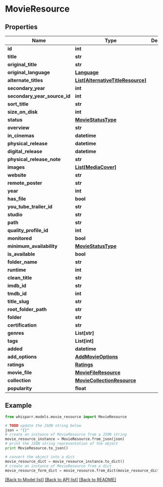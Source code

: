 # MovieResource


## Properties
Name | Type | Description | Notes
------------ | ------------- | ------------- | -------------
**id** | **int** |  | [optional] 
**title** | **str** |  | [optional] 
**original_title** | **str** |  | [optional] 
**original_language** | [**Language**](Language.md) |  | [optional] 
**alternate_titles** | [**List[AlternativeTitleResource]**](AlternativeTitleResource.md) |  | [optional] 
**secondary_year** | **int** |  | [optional] 
**secondary_year_source_id** | **int** |  | [optional] 
**sort_title** | **str** |  | [optional] 
**size_on_disk** | **int** |  | [optional] 
**status** | [**MovieStatusType**](MovieStatusType.md) |  | [optional] 
**overview** | **str** |  | [optional] 
**in_cinemas** | **datetime** |  | [optional] 
**physical_release** | **datetime** |  | [optional] 
**digital_release** | **datetime** |  | [optional] 
**physical_release_note** | **str** |  | [optional] 
**images** | [**List[MediaCover]**](MediaCover.md) |  | [optional] 
**website** | **str** |  | [optional] 
**remote_poster** | **str** |  | [optional] 
**year** | **int** |  | [optional] 
**has_file** | **bool** |  | [optional] 
**you_tube_trailer_id** | **str** |  | [optional] 
**studio** | **str** |  | [optional] 
**path** | **str** |  | [optional] 
**quality_profile_id** | **int** |  | [optional] 
**monitored** | **bool** |  | [optional] 
**minimum_availability** | [**MovieStatusType**](MovieStatusType.md) |  | [optional] 
**is_available** | **bool** |  | [optional] 
**folder_name** | **str** |  | [optional] 
**runtime** | **int** |  | [optional] 
**clean_title** | **str** |  | [optional] 
**imdb_id** | **str** |  | [optional] 
**tmdb_id** | **int** |  | [optional] 
**title_slug** | **str** |  | [optional] 
**root_folder_path** | **str** |  | [optional] 
**folder** | **str** |  | [optional] 
**certification** | **str** |  | [optional] 
**genres** | **List[str]** |  | [optional] 
**tags** | **List[int]** |  | [optional] 
**added** | **datetime** |  | [optional] 
**add_options** | [**AddMovieOptions**](AddMovieOptions.md) |  | [optional] 
**ratings** | [**Ratings**](Ratings.md) |  | [optional] 
**movie_file** | [**MovieFileResource**](MovieFileResource.md) |  | [optional] 
**collection** | [**MovieCollectionResource**](MovieCollectionResource.md) |  | [optional] 
**popularity** | **float** |  | [optional] 

## Example

```python
from whisparr.models.movie_resource import MovieResource

# TODO update the JSON string below
json = "{}"
# create an instance of MovieResource from a JSON string
movie_resource_instance = MovieResource.from_json(json)
# print the JSON string representation of the object
print MovieResource.to_json()

# convert the object into a dict
movie_resource_dict = movie_resource_instance.to_dict()
# create an instance of MovieResource from a dict
movie_resource_form_dict = movie_resource.from_dict(movie_resource_dict)
```
[[Back to Model list]](../README.md#documentation-for-models) [[Back to API list]](../README.md#documentation-for-api-endpoints) [[Back to README]](../README.md)


